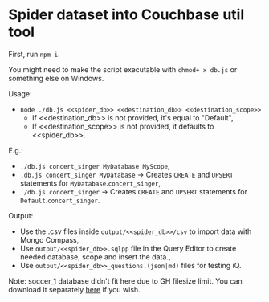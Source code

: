 # Spider dataset into Couchbase util tool

First, run `npm i`.

You might need to make the script executable with `chmod+ x db.js` or
something else on Windows.

Usage:

- `node ./db.js <<spider_db>> <<destination_db>> <<destination_scope>>`
  - If <<destination_db>> is not provided, it's equal to "Default",
  - If <<destination_scope>> is not provided, it defaults to <<spider_db>>.

E.g.:

- `./db.js concert_singer MyDatabase MyScope`,
- `.db.js concert_singer MyDatabase` -> Creates `CREATE` and `UPSERT` statements for `MyDatabase`.`concert_singer`,
- `./db.js concert_singer` -> Creates `CREATE` and `UPSERT` statements for `Default`.`concert_singer`.

Output:

- Use the .csv files inside `output/<<spider_db>>/csv` to import data with
  Mongo Compass,
- Use `output/<<spider_db>>.sqlpp` file in the Query Editor to create needed
  database, scope and insert the data.,
- Use `output/<<spider_db>>_questions.(json|md)` files for testing iQ.

Note: soccer_1 database didn't fit here due to GH filesize limit. You
can download it separately
[here](https://drive.google.com/uc?export=download&id=1TqleXec_OykOYFREKKtschzY29dUcVAQ)
if you wish.
